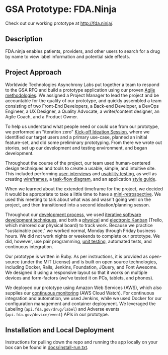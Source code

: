 GSA Prototype: FDA.Ninja
========================

Check out our working prototype at http://fda.ninja/.

## Description

FDA.ninja enables patients, providers, and other users to search for a drug by name to view label information and potential side effects. 

## Project Approach

Worldwide Technologies Asynchrony Labs put together a team to respond to the GSA RFQ and build a prototype application using our proven [Agile methodologies](https://github.com/dwafler/gsa_2015/blob/master/docs/agile-practices.md). We assigned a Project Manager to lead the project and be accountable for the quality of our prototype, and quickly assembled a team consisting of two Front-End Developers, a Back-end Developer, a DevOps Engineer, a UX Designer, a Quality Advocate, a writer/content designer, an Agile Coach, and a Product Owner. 

To help us understand what people need or could use from our prototype, we performed an "iteration zero" [Kick-off Ideation Session](https://github.com/dwafler/gsa_2015/tree/master/docs/pictures/kick-off-ideation-session), where we identified our target users and a primary use-case, planned an initial feature-set, and did some preliminary prototyping. From there we wrote out stories, set up our development and testing environment, and began development. 

Throughout the course of the project, our team used human-centered design techniques and tools to create a usable, simple, and intuitive site. This included performing [user-interviews](https://github.com/dwafler/gsa_2015/blob/master/docs/ux/user-research.md) and [usability testing](https://github.com/dwafler/gsa_2015/tree/master/docs/ux/usability-testing), as well as creating [wireframes](https://github.com/dwafler/gsa_2015/tree/master/docs/ux/wireframes), a [task-flow diagram](https://github.com/dwafler/gsa_2015/blob/master/docs/ux/task-flow.pdf), and an application [style guide](https://github.com/dwafler/gsa_2015/blob/master/docs/ux/style-guide.png).

When we learned about the extended timeframe for the project, we decided it would be appropriate to take a little time to have a [mini-retrospective](https://github.com/dwafler/gsa_2015/blob/master/docs/retrospective.md). We used this meeting to talk about what was and wasn't going well on the project, and then transitioned into a second ideation/planning sesson.

Throughout our [development process](https://github.com/dwafler/gsa_2015/tree/master/docs/gsa-team-day-in-the-life-day-5.mp4), we used [iterative software development techniques](https://github.com/dwafler/gsa_2015/blob/master/docs/iteration-example.md), and both a [physical](https://github.com/dwafler/gsa_2015/tree/master/docs/pictures/kanban-physical) and [electronic Kanban](https://github.com/dwafler/gsa_2015/tree/master/docs/pictures/kanban-trello) (Trello, which mirrored our physical board) to track work. Because we practice "sustainable pace," we worked normal, Monday through Friday business hours. We did not work nights or weekends to complete our prototype. We did, however, use pair programming, [unit testing](https://github.com/dwafler/gsa_2015/tree/master/spec), automated tests, and continuous integration.

Our prototype is written in Ruby. As per instructions, it is provided as open-source (under the MIT License) and is built on open source technologies, including Docker, Rails, Jenkins, Foundation, JQuery, and Font Awesome. We designed it using a responsive layout so that it works on multiple devices and form-factors (we've tested it on PCs, tablets, and phones). 

We deployed our prototype using Amazon Web Services (AWS), which also supplies our [continuous monitoring](https://github.com/dwafler/gsa_2015/blob/master/docs/monitoring-report-examples) (AWS Cloud Watch). For continuous integration and automation, we used Jenkins, while we used Docker for our configuration management and container deployment. We leveraged the Labeling (`api.fda.gov/drug/label`) and Adverse events (`api.fda.gov/device/event`) APIs in our prototype.

## Installation and Local Deployment

Instructions for pulling down the repo and running the app locally on your box can be found in [docs/install-run.txt](https://github.com/dwafler/gsa_2015/blob/master/docs/install-run.txt).





